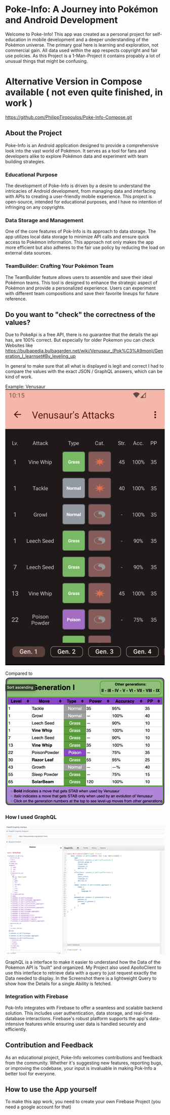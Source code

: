 # Poke-Info: A Journey into Pokémon and Android Development

Welcome to Poke-Info! This app was created as a personal project for self-education in mobile development and a deeper understanding of the Pokémon universe. The primary goal here is learning and exploration, not commercial gain. All data used within the app respects copyright and fair use policies. As this Project is a 1-Man-Project it contains propably a lot of unusual things that might be confusing. 

# Alternative Version in Compose available ( not even quite finished, in work )
https://github.com/PhilippTiropoulos/Poke-Info-Compose.git

## About the Project

Poke-Info is an Android application designed to provide a comprehensive look into the vast world of Pokémon. It serves as a tool for fans and developers alike to explore Pokémon data and experiment with team building strategies.

### Educational Purpose

The development of Poke-Info is driven by a desire to understand the intricacies of Android development, from managing data and interfacing with APIs to creating a user-friendly mobile experience. This project is open-source, intended for educational purposes, and I have no intention of infringing on any copyrights.

### Data Storage and Management

One of the core features of Pok-Info is its approach to data storage. The app utilizes local data storage to minimize API calls and ensure quick access to Pokémon information. This approach not only makes the app more efficient but also adheres to the fair use policy by reducing the load on external data sources.

### TeamBuilder: Crafting Your Pokémon Team

The TeamBuilder feature allows users to assemble and save their ideal Pokémon teams. This tool is designed to enhance the strategic aspect of Pokémon and provide a personalized experience. Users can experiment with different team compositions and save their favorite lineups for future reference.

## Do you want to "check" the correctness of the values?

Due to PokeApi is a free API, there is no guarantee that the details the api has, are 100% correct. But especially for older Pokemon you
can check Websites like https://bulbapedia.bulbagarden.net/wiki/Venusaur_(Pok%C3%A9mon)/Generation_I_learnset#By_leveling_up

In general to make sure that all what is displayed is legit and correct I had to compare the values with the exact JSON / GraphQL answers, which can be kind of work.

Example: Venusaur
![Venusaurs Attacks](app/imagesReadme/user_attacks_venusaur.png)

Compared to
![Website Attacks](app/imagesReadme/website_attacks_venusaur.png)

### How I used GraphQL

![Website Attacks](app/imagesReadme/graphql.png)

GraphQL is a interface to make it easier to understand how the Data of the Pokemon API is "built" and organized.
My Project also used ApolloClient to use this interface to retrieve data with a query to just request exactly the Data needed to display.
In the Screenshot there is a lightweight Query to show how the Details for a single Ability is fetched.

### Integration with Firebase

Pok-Info integrates with Firebase to offer a seamless and scalable backend solution. This includes user authentication, data storage, and real-time database interactions. Firebase's robust platform supports the app's data-intensive features while ensuring user data is handled securely and efficiently.

## Contribution and Feedback

As an educational project, Poke-Info welcomes contributions and feedback from the community. Whether it's suggesting new features, reporting bugs, or improving the codebase, your input is invaluable in making Pok-Info a better tool for everyone.

## How to use the App yourself

To make this app work, you need to create your own Firebase Project (you need a google account for that)